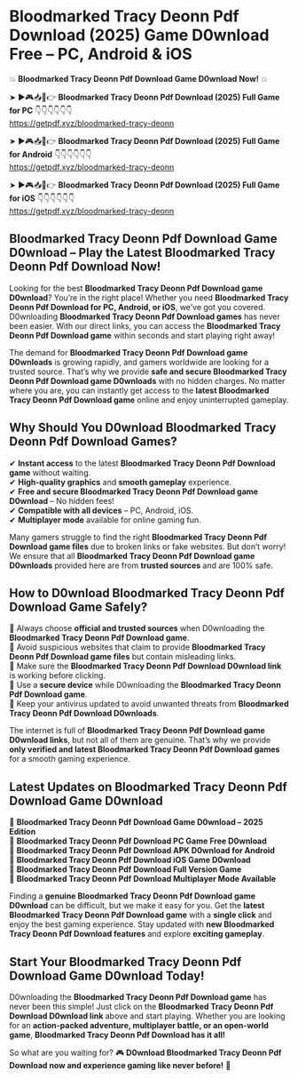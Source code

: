 # Bloodmarked Tracy Deonn Pdf Download (2025) Game D0wnload Free – PC, Android & iOS

💥 **Bloodmarked Tracy Deonn Pdf Download Game D0wnload Now!** 💥  

➤ ►🎮📥📱👉 **Bloodmarked Tracy Deonn Pdf Download (2025) Full Game for PC** 👇👇👇👇👇👇  
https://getpdf.xyz/bloodmarked-tracy-deonn  

➤ ►🎮📥📱👉 **Bloodmarked Tracy Deonn Pdf Download (2025) Full Game for Android** 👇👇👇👇👇👇  
https://getpdf.xyz/bloodmarked-tracy-deonn  

➤ ►🎮📥📱👉 **Bloodmarked Tracy Deonn Pdf Download (2025) Full Game for iOS** 👇👇👇👇👇👇  
https://getpdf.xyz/bloodmarked-tracy-deonn  

## Bloodmarked Tracy Deonn Pdf Download Game D0wnload – Play the Latest Bloodmarked Tracy Deonn Pdf Download Now!

Looking for the best **Bloodmarked Tracy Deonn Pdf Download game D0wnload**? You’re in the right place! Whether you need **Bloodmarked Tracy Deonn Pdf Download for PC, Android, or iOS**, we’ve got you covered. D0wnloading **Bloodmarked Tracy Deonn Pdf Download games** has never been easier. With our direct links, you can access the **Bloodmarked Tracy Deonn Pdf Download game** within seconds and start playing right away!  

The demand for **Bloodmarked Tracy Deonn Pdf Download game D0wnloads** is growing rapidly, and gamers worldwide are looking for a trusted source. That’s why we provide **safe and secure Bloodmarked Tracy Deonn Pdf Download game D0wnloads** with no hidden charges. No matter where you are, you can instantly get access to the **latest Bloodmarked Tracy Deonn Pdf Download game** online and enjoy uninterrupted gameplay.  

## **Why Should You D0wnload Bloodmarked Tracy Deonn Pdf Download Games?**  

✔ **Instant access** to the latest **Bloodmarked Tracy Deonn Pdf Download game** without waiting.  
✔ **High-quality graphics** and **smooth gameplay** experience.  
✔ **Free and secure Bloodmarked Tracy Deonn Pdf Download game D0wnload** – No hidden fees!  
✔ **Compatible with all devices** – PC, Android, iOS.  
✔ **Multiplayer mode** available for online gaming fun.  

Many gamers struggle to find the right **Bloodmarked Tracy Deonn Pdf Download game files** due to broken links or fake websites. But don’t worry! We ensure that all **Bloodmarked Tracy Deonn Pdf Download game D0wnloads** provided here are from **trusted sources** and are 100% safe.  

## **How to D0wnload Bloodmarked Tracy Deonn Pdf Download Game Safely?**  

📌 Always choose **official and trusted sources** when D0wnloading the **Bloodmarked Tracy Deonn Pdf Download game**.  
📌 Avoid suspicious websites that claim to provide **Bloodmarked Tracy Deonn Pdf Download game files** but contain misleading links.  
📌 Make sure the **Bloodmarked Tracy Deonn Pdf Download D0wnload link** is working before clicking.  
📌 Use a **secure device** while D0wnloading the **Bloodmarked Tracy Deonn Pdf Download game**.  
📌 Keep your antivirus updated to avoid unwanted threats from **Bloodmarked Tracy Deonn Pdf Download D0wnloads**.  

The internet is full of **Bloodmarked Tracy Deonn Pdf Download game D0wnload links**, but not all of them are genuine. That’s why we provide **only verified and latest Bloodmarked Tracy Deonn Pdf Download games** for a smooth gaming experience.  

## **Latest Updates on Bloodmarked Tracy Deonn Pdf Download Game D0wnload**  

🔹 **Bloodmarked Tracy Deonn Pdf Download Game D0wnload – 2025 Edition**  
🔹 **Bloodmarked Tracy Deonn Pdf Download PC Game Free D0wnload**  
🔹 **Bloodmarked Tracy Deonn Pdf Download APK D0wnload for Android**  
🔹 **Bloodmarked Tracy Deonn Pdf Download iOS Game D0wnload**  
🔹 **Bloodmarked Tracy Deonn Pdf Download Full Version Game**  
🔹 **Bloodmarked Tracy Deonn Pdf Download Multiplayer Mode Available**  

Finding a **genuine Bloodmarked Tracy Deonn Pdf Download game D0wnload** can be difficult, but we make it easy for you. Get the **latest Bloodmarked Tracy Deonn Pdf Download game** with a **single click** and enjoy the best gaming experience. Stay updated with **new Bloodmarked Tracy Deonn Pdf Download features** and explore **exciting gameplay**.  

## **Start Your Bloodmarked Tracy Deonn Pdf Download Game D0wnload Today!**  

D0wnloading the **Bloodmarked Tracy Deonn Pdf Download game** has never been this simple! Just click on the **Bloodmarked Tracy Deonn Pdf Download D0wnload link** above and start playing. Whether you are looking for an **action-packed adventure, multiplayer battle, or an open-world game**, **Bloodmarked Tracy Deonn Pdf Download has it all!**  

So what are you waiting for? 🎮 **D0wnload Bloodmarked Tracy Deonn Pdf Download now and experience gaming like never before!** 🚀  